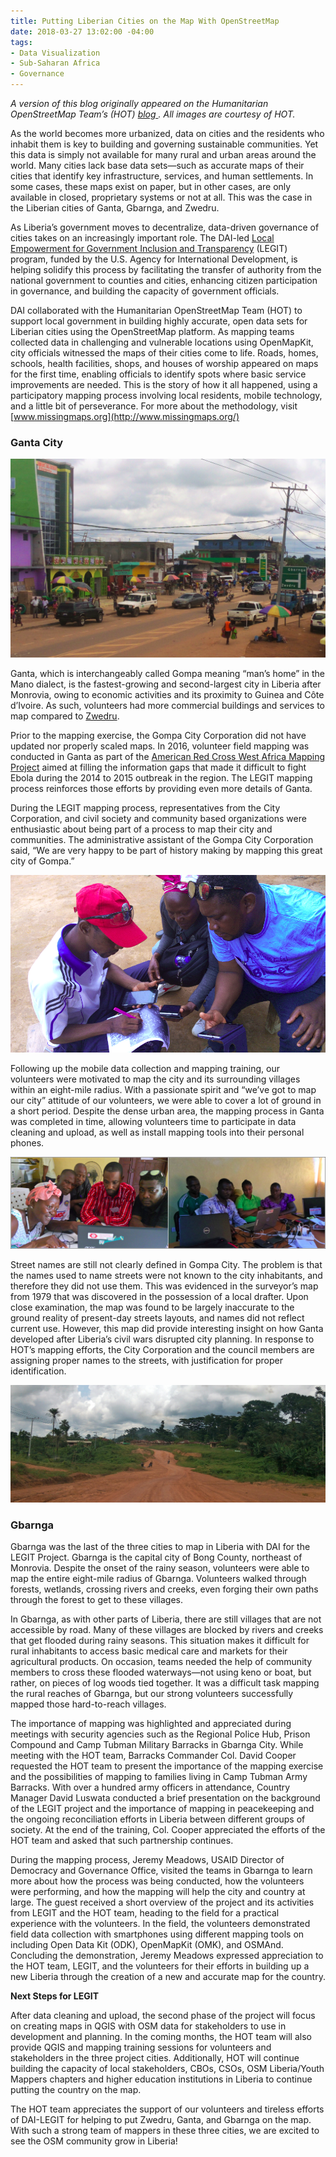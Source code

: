 ```yaml
---
title: Putting Liberian Cities on the Map With OpenStreetMap
date: 2018-03-27 13:02:00 -04:00
tags:
- Data Visualization
- Sub-Saharan Africa
- Governance
---
```


*A version of this blog originally appeared on the Humanitarian OpenStreetMap Team’s (HOT) [blog ](https://www.hotosm.org/updates/2017-08-07_legit_completes_field_mapping_in_three_cities_in_liberia). All images are courtesy of HOT.* 

As the world becomes more urbanized, data on cities and the residents who inhabit them is key to building and governing sustainable communities. Yet this data is simply not available for many rural and urban areas around the world. Many cities lack base data sets—such as accurate maps of their cities that identify key infrastructure, services, and human settlements. In some cases, these maps exist on paper, but in other cases, are only available in closed, proprietary systems or not at all. This was the case in the Liberian cities of Ganta, Gbarnga, and Zwedru. 

<!--more-->

As Liberia’s government moves to decentralize, data-driven governance of cities takes on an increasingly important role. The DAI-led [Local Empowerment for Government Inclusion and Transparency](https://www.dai.com/our-work/projects/liberia-local-empowerment-government-inclusion-and-transparency-legit) (LEGIT) program, funded by the U.S. Agency for International Development, is helping solidify this process by facilitating the transfer of authority from the national government to counties and cities, enhancing citizen participation in governance, and building the capacity of government officials. 

DAI collaborated with the Humanitarian OpenStreetMap Team (HOT) to support local government in building highly accurate, open data sets for Liberian cities using the OpenStreetMap platform. As mapping teams collected data in challenging and vulnerable locations using OpenMapKit, city officials witnessed the maps of their cities come to life. Roads, homes, schools, health facilities, shops, and houses of worship appeared on maps for the first time, enabling officials to identify spots where basic service improvements are needed. This is the story of how it all happened, using a participatory mapping process involving local residents, mobile technology, and a little bit of perseverance. For more about the methodology, visit [www.missingmaps.org](http://www.missingmaps.org/) 

### Ganta City

![01.png](/uploads/01.png)

Ganta, which is interchangeably called Gompa meaning “man’s home” in the Mano dialect, is the fastest-growing and second-largest city in Liberia after Monrovia, owing to economic activities and its proximity to Guinea and Côte d’Ivoire. As such, volunteers had more commercial buildings and services to map compared to [Zwedru](https://www.hotosm.org/updates/2017-06-05_legit_team_completes_field_mapping_in_zwedru_city).

Prior to the mapping exercise, the Gompa City Corporation did not have updated nor properly scaled maps. In 2016, volunteer field mapping was conducted in Ganta as part of the [American Red Cross West Africa Mapping Project](http://www.missingmaps.org/blog/2017/01/24/west-africa-mapping-hub-end/) aimed at filling the information gaps that made it difficult to fight Ebola during the 2014 to 2015 outbreak in the region. The LEGIT mapping process reinforces those efforts by providing even more details of Ganta.

During the LEGIT mapping process, representatives from the City Corporation, and civil society and community based organizations were enthusiastic about being part of a process to map their city and communities. The administrative assistant of the Gompa City Corporation said, “We are very happy to be part of history making by mapping this great city of Gompa.”

![02.png](/uploads/02.png)

Following up the mobile data collection and mapping training, our volunteers were motivated to map the city and its surrounding villages within an eight-mile radius. With a passionate spirit and “we’ve got to map our city” attitude of our volunteers, we were able to cover a lot of ground in a short period. Despite the dense urban area, the mapping process in Ganta was completed in time, allowing volunteers time to participate in data cleaning and upload, as well as install mapping tools into their personal phones. 

![03.png](/uploads/03.png)

Street names are still not clearly defined in Gompa City. The problem is that the names used to name streets were not known to the city inhabitants, and therefore they did not use them. This was evidenced in the surveyor’s map from 1979 that was discovered in the possession of a local drafter. Upon close examination, the map was found to be largely inaccurate to the ground reality of present-day streets layouts, and names did not reflect current use. However, this map did provide interesting insight on how Ganta developed after Liberia’s civil wars disrupted city planning. In response to HOT’s mapping efforts, the City Corporation and the council members are assigning proper names to the streets, with justification for proper identification.

![04-436838.jpg](/uploads/04-436838.jpg)

### Gbarnga

Gbarnga was the last of the three cities to map in Liberia with DAI for the LEGIT Project. Gbarnga is the capital city of Bong County, northeast of Monrovia. Despite the onset of the rainy season, volunteers were able to map the entire eight-mile radius of Gbarnga. Volunteers walked through forests, wetlands, crossing rivers and creeks, even forging their own paths through the forest to get to these villages.

In Gbarnga, as with other parts of Liberia, there are still villages that are not accessible by road. Many of these villages are blocked by rivers and creeks that get flooded during rainy seasons. This situation makes it difficult for rural inhabitants to access basic medical care and markets for their agricultural products. On occasion, teams needed the help of community members to cross these flooded waterways—not using keno or boat, but rather, on pieces of log woods tied together. It was a difficult task mapping the rural reaches of Gbarnga, but our strong volunteers successfully mapped those hard-to-reach villages.

The importance of mapping was highlighted and appreciated during meetings with security agencies such as the Regional Police Hub, Prison Compound and Camp Tubman Military Barracks in Gbarnga City. While meeting with the HOT team, Barracks Commander Col. David Cooper requested the HOT team to present the importance of the mapping exercise and the possibilities of mapping to families living in Camp Tubman Army Barracks. With over a hundred army officers in attendance, Country Manager David Luswata conducted a brief presentation on the background of the LEGIT project and the importance of mapping in peacekeeping and the ongoing reconciliation efforts in Liberia between different groups of society. At the end of the training, Col. Cooper appreciated the efforts of the HOT team and asked that such partnership continues.

During the mapping process, Jeremy Meadows, USAID Director of Democracy and Governance Office, visited the teams in Gbarnga to learn more about how the process was being conducted, how the volunteers were performing, and how the mapping will help the city and country at large. The guest received a short overview of the project and its activities from LEGIT and the HOT team, heading  to the field for a practical experience with the volunteers. In the field, the volunteers demonstrated field data collection with smartphones using different mapping tools on including Open Data Kit (ODK), OpenMapKit (OMK), and OSMAnd. Concluding the demonstration, Jeremy Meadows expressed appreciation to the HOT team, LEGIT, and the volunteers for their efforts in building up a new Liberia through the creation of a new and accurate map for the country.  

**Next Steps for LEGIT**

After data cleaning and upload, the second phase of the project will focus on creating maps in QGIS with OSM data for stakeholders to use in development and planning. In the coming months, the HOT team will also provide QGIS and mapping training sessions for volunteers and stakeholders in the three project cities. Additionally, HOT will continue building the capacity of local stakeholders, CBOs, CSOs, OSM Liberia/Youth Mappers chapters and higher education institutions in Liberia to continue putting the country on the map.

The HOT team appreciates the support of our volunteers and tireless efforts of DAI-LEGIT for helping to put Zwedru, Ganta, and Gbarnga on the map. With such a strong team of mappers in these three cities, we are excited to see the OSM community grow in Liberia!